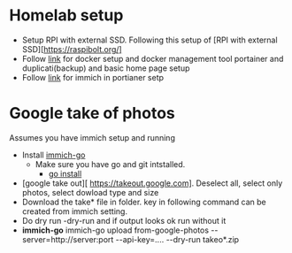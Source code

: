 # Homelab setup
- Setup RPI with external SSD. Following this setup of [RPI with external SSD][https://raspibolt.org/]
- Follow [link](https://diycraic.com/2024/08/17/raspberry-pi-home-server-tutorial/) for docker setup and docker management tool portainer and duplicati(backup) and basic home page setup
- Follow [link](https://immich.app/docs/install/portainer/) for immich in portianer setp

# Google take of photos
Assumes you have immich setup and running
- Install [immich-go](https://github.com/simulot/immich-go)
  - Make sure you have go and git intstalled.
    - [go install](https://go.dev/doc/install)
- [google take out][ https://takeout.google.com]. Deselect all, select only photos, select dowload type and size
- Download the take* file in folder. key in following command can be created from immich setting.
- Do dry run -dry-run and if output looks ok run without it 
- **immich-go** immich-go upload from-google-photos --server=http://server:port --api-key=.... --dry-run  takeo*.zip
